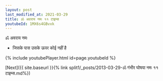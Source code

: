 ```yaml
---
layout: post
last_modified_at: 2021-03-29
title: ॐ अवराय नमः ११ टाइम्स
youtubeId: 1MX6s4GBvxk
---
```

 
 
 ॐ अवराय नमः  
 
 -  जिसके पास उसके ऊपर कोई नहीं है 
 
  
 
  
 
 
 
 
 
 


{% include youtubePlayer.html id=page.youtubeId %}
 
[Next]({{ site.baseurl }}{% link  split1/_posts/2013-03-29-ॐ गंभीर घोषया नमः ११ टाइम्स.md%})
 
